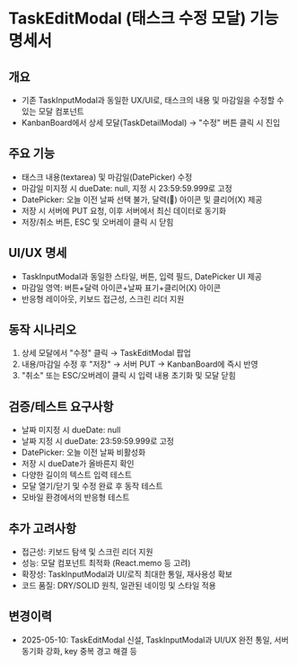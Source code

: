 # TaskEditModal (태스크 수정 모달) 기능 명세서

## 개요
- 기존 TaskInputModal과 동일한 UX/UI로, 태스크의 내용 및 마감일을 수정할 수 있는 모달 컴포넌트
- KanbanBoard에서 상세 모달(TaskDetailModal) → "수정" 버튼 클릭 시 진입

## 주요 기능
- 태스크 내용(textarea) 및 마감일(DatePicker) 수정
- 마감일 미지정 시 dueDate: null, 지정 시 23:59:59.999로 고정
- DatePicker: 오늘 이전 날짜 선택 불가, 달력(📅) 아이콘 및 클리어(X) 제공
- 저장 시 서버에 PUT 요청, 이후 서버에서 최신 데이터로 동기화
- 저장/취소 버튼, ESC 및 오버레이 클릭 시 닫힘

## UI/UX 명세
- TaskInputModal과 동일한 스타일, 버튼, 입력 필드, DatePicker UI 제공
- 마감일 영역: 버튼+달력 아이콘+날짜 표기+클리어(X) 아이콘
- 반응형 레이아웃, 키보드 접근성, 스크린 리더 지원

## 동작 시나리오
1. 상세 모달에서 "수정" 클릭 → TaskEditModal 팝업
2. 내용/마감일 수정 후 "저장" → 서버 PUT → KanbanBoard에 즉시 반영
3. "취소" 또는 ESC/오버레이 클릭 시 입력 내용 초기화 및 모달 닫힘

## 검증/테스트 요구사항
- 날짜 미지정 시 dueDate: null
- 날짜 지정 시 dueDate: 23:59:59.999로 고정
- DatePicker: 오늘 이전 날짜 비활성화
- 저장 시 dueDate가 올바른지 확인
- 다양한 길이의 텍스트 입력 테스트
- 모달 열기/닫기 및 수정 완료 후 동작 테스트
- 모바일 환경에서의 반응형 테스트

## 추가 고려사항
- 접근성: 키보드 탐색 및 스크린 리더 지원
- 성능: 모달 컴포넌트 최적화 (React.memo 등 고려)
- 확장성: TaskInputModal과 UI/로직 최대한 통일, 재사용성 확보
- 코드 품질: DRY/SOLID 원칙, 일관된 네이밍 및 스타일 적용

## 변경이력
- 2025-05-10: TaskEditModal 신설, TaskInputModal과 UI/UX 완전 통일, 서버 동기화 강화, key 중복 경고 해결 등
